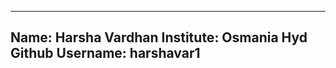 ------------------------------
Name: Harsha Vardhan 
Institute: Osmania Hyd
Github Username: harshavar1
------------------------------
